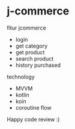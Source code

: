 # j-commerce

fitur jcommerce
- login
- get category
- get product
- search product
- history purchased

technology
- MVVM
- kotlin
- koin
- coroutine flow

Happy code review :)
